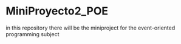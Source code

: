 # MiniProyecto2_POE
in this repository there will be the miniproject for the event-oriented programming subject
